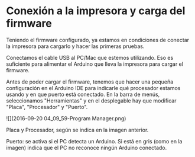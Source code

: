 # Conexión a la impresora y carga del firmware

Teniendo el firmware configurado, ya estamos en condiciones de conectar la impresora para cargarlo y hacer las primeras pruebas.

Conectamos el cable USB al PC/Mac que estemos utilizando. Eso es suficiente para alimentar el Arduino que lleva la impresora para cargar el firmware.

Antes de poder cargar el firmware, tenemos que hacer una pequeña configuración en el Arduino IDE para indicarle qué procesador estamos usando y en que puerto está conectado. En la barra de menús, seleccionamos "Herramientas" y en el desplegable hay que modificar "Placa", "Procesador" y "Puerto".

![](2016-09-20 04_09_59-Program Manager.png)

Placa y Procesador, según se indica en la imagen anterior.

Puerto: se activa si el PC detecta un Arduino. Si está en gris (como en la imagen) indica que el PC no reconoce ningún Arduino conectado.
